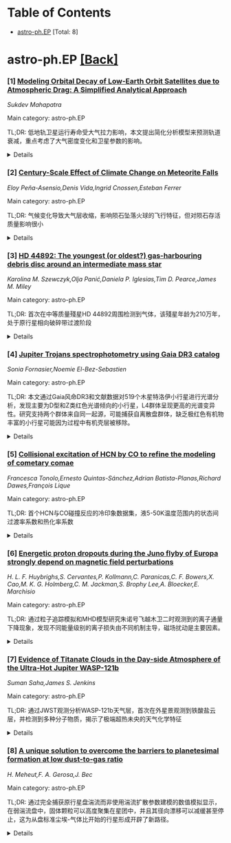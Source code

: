 <div id=toc></div>

# Table of Contents

- [astro-ph.EP](#astro-ph.EP) [Total: 8]


<div id='astro-ph.EP'></div>

# astro-ph.EP [[Back]](#toc)

### [1] [Modeling Orbital Decay of Low-Earth Orbit Satellites due to Atmospheric Drag: A Simplified Analytical Approach](https://arxiv.org/abs/2508.19549)
*Sukdev Mahapatra*

Main category: astro-ph.EP

TL;DR: 低地轨卫星运行寿命受大气拉力影响，本文提出简化分析模型来预测轨道衰减，重点考虑了大气密度变化和卫星参数的影响。


<details>
  <summary>Details</summary>
Motivation: 随着空间废弃物和大型卫星组网的增加，准确预测低地轨卫星寿命变得至关重要。大气拉力导致的轨道衰减是影响卫星运行寿命的关键因素。

Method: 提出简化分析模型，结合标准拉力方程和大气密度模型，分析高度、卫星质量、截面积等参数对衰减时间的影响，并与NASA模型和现有研究进行对比。

Result: 结果显示准确的大气密度表征和太阳活动在预测卫星寿命时至关重要，特别是在空间废弃物和大型卫星组网时代。

Conclusion: 该简化模型能够有效预测低地轨卫星的轨道衰减，为空间物体寿命管理和安全控制提供了重要的分析工具。

Abstract: Low-Earth Orbit (LEO) satellites are crucial for communications, navigation,
and Earth observation. However, their operational lifetimes are strongly
influenced by orbital decay due to atmospheric drag. This work presents a
simplified analytical model of orbital decay in LEO, incorporating atmospheric
density variations and satellite parameters. Using standard drag force
equations and density models, we explore how altitude, satellite mass, and
cross-sectional area affect decay timescales. Comparisons are made with
existing NASA models and previous literature. The results highlight the
importance of accurate atmospheric density representation and solar activity in
predicting satellite lifetimes, especially relevant in the context of
increasing space debris and mega-constellations.

</details>


### [2] [Century-Scale Effect of Climate Change on Meteorite Falls](https://arxiv.org/abs/2508.19745)
*Eloy Peña-Asensio,Denis Vida,Ingrid Cnossen,Esteban Ferrer*

Main category: astro-ph.EP

TL;DR: 气候变化导致大气层收缩，影响陨石坠落火球的飞行特征，但对陨石存活质量影响很小


<details>
  <summary>Details</summary>
Motivation: 研究气候变化引起的大气密度变化对陨石坠落火球的影响，特别是对脆弱碳质球粒陨石的影响

Method: 使用半经验碎裂和烧蚀模型，模拟Winchcombe碳质球粒陨石在当前和2100年预测大气条件下的进入过程

Result: 烧蚀高度变化不大：灾难性碎裂降低300米，发光飞行终止升高190米；绝对星等峰值不变，但120公里以上火球变暗0.5等；存活陨石质量仅减少0.1克

Conclusion: 世纪尺度的大气密度变化对明亮火球有适度影响，但对陨石存活影响极小

Abstract: Climate change is inducing a global atmospheric contraction above the
tropopause (~10 km), leading to systematic decrease in neutral air density. The
impact of climate change on small meteoroids has already been observed over the
last two decades, with documented shifts in their ablation altitudes in the
mesosphere (~50-85 km) and lower thermosphere (~85-120 km). This study
evaluates the potential effect of these changes on meteorite-dropping
fireballs, which typically penetrate the stratosphere (~10-50 km). As a case
study, we simulate the atmospheric entry of the fragile Winchcombe carbonaceous
chondrite under projected atmospheric conditions for the year 2100 assuming a
moderate future emission scenario. Using a semi-empirical fragmentation and
ablation model, we compare the meteoroid's light curve and deceleration under
present and future atmospheric density profiles. The results indicate a modest
variation of the ablation heights, with the catastrophic fragmentation
occurring 300 m lower and the luminous flight terminating 190 m higher. The
absolute magnitude peak remains unchanged, but the fireball would appear 0.5
dimmer above ~120 km. The surviving meteorite mass is reduced by only 0.1 g.
Our findings indicate that century-scale variations in atmospheric density
caused by climate change moderately influence bright fireballs and have a
minimal impact on meteorite survival.

</details>


### [3] [HD 44892: The youngest (or oldest?) gas-harbouring debris disc around an intermediate mass star](https://arxiv.org/abs/2508.19860)
*Karolina M. Szewczyk,Olja Panić,Daniela P. Iglesias,Tim D. Pearce,James M. Miley*

Main category: astro-ph.EP

TL;DR: 首次在中等质量殘星HD 44892周围检测到气体，该殘星年龄为210万年，处于原行星相向破碎带过渡阶段


<details>
  <summary>Details</summary>
Motivation: 研究原行星相向破碎带过渡阶段的气体消散过程，以了解行星系形成的后期段

Method: 使用ALMA期望远镜进行CO放射观测，以及UVES高分辨率光谱仪进行吸收线分析

Result: 检测到CO气体质量为(7.86±2.05)×10^{-5} M_⊕（温度20K），尘埃质量为0.019±0.009 M_⊕，发现钟线变化表明环星气体过境

Conclusion: HD 44892处于原行星相向破碎带过渡的后期气体消散阶段，与HD 141569相似

Abstract: We present the first detections of gas around a 2.1 Myr old debris
disc-bearing intermediate-mass star, HD 44892. Through our analysis we deem the
alternative age of 800 Myr unlikely. Gas is detected both in $^{12}$CO (2-1)
emission through ALMA Band 6 observations and absorption in Ca II K and H seen
with high-resolution UVES spectroscopy. The star exhibits a 12 $\mu$m
fractional excess of $7.86^{+0.11}_{-2.27}$, placing it in the transition stage
between protoplanetary and debris discs, at a level comparable to HD 141569.
Our detection of 1.3 mm emission yields the dust mass of 0.019$\pm$0.009
$M_{\oplus}$ assuming 115 K temperature. Assuming a gas temperature of 20 K,
the resulting CO gas mass is (7.86$\pm$2.05)$\times$10$^{-5}$ $M_{\oplus}$. For
a warmer gas of 50 K it increases to (1.62$\pm$0.17)$\times$10$^{-4}$
$M_{\oplus}$. From the $^{13}$CO and C$^{18}$O non-detections we derive upper
limits which suggest this CO gas mass estimate should be treated as a lower
limit, because the CO emission might be optically thick. From the analysis of
UVES spectroscopic data we find variability in the spectrum of HD 44892, in
both calcium Ca II K and H lines, which is absent from sodium Na I D1 and D2
lines, and can be interpreted by transiting circumstellar gas. Through
comparison to spectra of nearby stars we exclude the possibility of these
features being caused by interstellar absorption. Both the dust mass, which is
within an order of magnitude of HD 141569, and the gas mass derived here
indicate a late gas dispersal stage of the protoplanetary disc.

</details>


### [4] [Jupiter Trojans spectrophotometry using Gaia DR3 catalog](https://arxiv.org/abs/2508.19872)
*Sonia Fornasier,Noemie El-Bez-Sebastien*

Main category: astro-ph.EP

TL;DR: 本文通过Gaia风命DR3和文献数据对519个木星特洛伊小行星进行光谱分析，发现主要为D型和Z类红色光谱倾向的小行星，L4群体呈现更高的光谱变异性。研究支持两个群体来自同一起源，可能捕获自离散盘群体，缺乏极红色有机物丰富的小行星可能因为过程中有机壳层被移除。


<details>
  <summary>Details</summary>
Motivation: 木星特洛伊小行星是太阳系形成和迁移过程的关键证据，通过光谱分析可以了解其物理性质、分布特征和起源，为太阳系形成模型提供重要线索。

Method: 使用Gaia风命DR3光谱目录的320个高质量光谱以及文献数据，共520个特洛伊小行星进行分析。采用Bus-Demeo和Mahlke分类方案，研究0.33-1.08μm范围内的16个光度测量点的光谱倾向。

Result: L4群体呈现更高的光谱变异性，C、P、X类少红色小行星数量是L5的2倍。排除特殊家族成员后，两群体平均光谱倾向和反射率相似，主要光谱倾向峰值为9-11%/1000Å，比TNOs或⚀核更窄，与较少红色TNOs匹配，缺乏极红色有机物丰富的小行星。

Conclusion: 研究支持木星特洛伊小行星两个群体具有共同起源，可能来自过洛伊以外区域，通过本星捕获自离散盘群体。缺乏极红色小行星可能是因为TNOs向内迁移过程中，通过发药和碰撞移除了有机物丰富的表层。

Abstract: We present the spectral characterization of Jupiter Trojans using data from
the Gaia mission DR3 spectral catalog (320 spectra of good quality) and from
the literature. Gaia spectrophotometry is available in 16 spectrophotometric
points covering the 0.33-1.08 $\mu$m range. The final dataset includes 519
Trojans, 291 in the leading swarm (L4) and 228 in the trailing swarm (L5),
which we classified using the Bus-Demeo and Mahlke classification schemes.
  The Trojan population is dominated by featureless asteroids with red spectral
slopes belonging to the D-type, and an important fraction ($\sim$ 40\%) belong
to the Z-class (in Mahlke taxonomy), characterized by very red slopes. The L4
swarm shows a higher spectral variability and a higher amount, by a factor of
2, of less spectrally red asteroids belonging to the C, P, and X classes,
mainly associated with families members.
  Once excluding peculiar families members the two swarms have very similar
average slope and albedo values (7.86 $\pm$ 0.15\% and 7.35 $\pm$0.15\% for the
L4 and L5 swarms, respectively). This points toward a common origin of the
bodies of the two swarms, likely from the Transneptunian region. We do not
observe a spectral color bi-modality distribution, conversely to the results
previously reported in the literature. The spectral slope distribution, peaked
at 9-11 \%/1000 \AA, it is very narrow compared to that of Transneptunian
objects (TNOs) or cometary nuclei. Trojans visible spectral slopes match those
of the less red TNOs, and lack of extremely red and organic rich bodies. We
suggest that the Jupiter Trojans might have been captured by Jupiter from the
Centaurs and scattered disk population, and that the lack of extremely red
objects among Trojans is due to removal of the organic-rich crust through the
sublimation of volatiles and collisions as TNOs migrated inward in the Solar
System.

</details>


### [5] [Collisional excitation of HCN by CO to refine the modeling of cometary comae](https://arxiv.org/abs/2508.19904)
*Francesca Tonolo,Ernesto Quintas-Sánchez,Adrian Batista-Planas,Richard Dawes,François Lique*

Main category: astro-ph.EP

TL;DR: 首个HCN与CO碰撞反应的冷印象数据集，液5-50K温度范围内的状态间过渡率系数和热化率系数


<details>
  <summary>Details</summary>
Motivation: 为准确模拟暄星大气中HCN分子的旋转能级分布和质量分布，需要获得HCN与CO这种暄星大气主要干扰气体的碰撞反应数据

Method: 采用统计遶径道模型(SACM)结合CCSD(T)-F12b/CBS级别的精确交互力场计算，并通过与全量子计算结果进行验证

Result: 获得了HCN最低10个旋转能级与CO最低9个旋转能级之间的状态间过渡率系数，以及各温度下的热化率系数

Conclusion: 这些数据为暄星大气中HCN的非热动态平衡模型提供了关键输入，有助于更准确地预测暄星中HCN的分布和丰度

Abstract: We present the first dataset of collisional (de)-excitation rate coefficients
of HCN induced by CO, one of the main perturbing gases in cometary atmospheres.
The dataset spans the temperature range of 5-50 K. It includes both
state-to-state rate coefficients involving the lowest ten and nine rotational
levels of HCN and CO, respectively, and the so-called "thermalized" rate
coefficients over the rotational population of CO at each kinetic temperature.
The derivation of these coefficients exploited the good performance of the
statistical adiabatic channel model (SACM) on top of an accurate interaction
potential computed at the CCSD(T)-F12b/CBS level of theory. The reliability of
the SACM approach was validated by comparison with full quantum calculations
restricted at the lowest total angular momentum of the system. These results
provide essential input to accurately model the distribution among the
rotational energy levels and the abundance of HCN in cometary atmospheres,
accounting for deviations from local thermodynamic equilibrium that typically
occurs in such environments.

</details>


### [6] [Energetic proton dropouts during the Juno flyby of Europa strongly depend on magnetic field perturbations](https://arxiv.org/abs/2508.19986)
*H. L. F. Huybrighs,S. Cervantes,P. Kollmann,C. Paranicas,C. F. Bowers,X. Cao,M. K. G. Holmberg,C. M. Jackman,S. Brophy Lee,A. Bloecker,E. Marchisio*

Main category: astro-ph.EP

TL;DR: 通过粒子追踪模拟和MHD模型研究朱诺号飞越木卫二时观测到的离子通量下降现象，发现不同能量级别的离子损失由不同机制主导，磁场扰动是主要因素。


<details>
  <summary>Details</summary>
Motivation: 研究朱诺号在木卫二附近观测到的能量离子通量下降现象的原因，特别是约100 keV和1 MeV能量级别的质子损失机制。

Method: 使用粒子回溯模拟、规定的木卫二大气描述和三维单流体磁流体动力学(MHD)模型，分析磁场扰动和场向电子束对离子损失的影响。

Result: 发现100 keV能量级别主要由磁场扰动控制，1 MeV能量级别需要磁场扰动和表面吸收共同作用；电荷交换效应较弱，尘埃吸收可忽略。最佳模型需要包含非对称大气、非均匀电离和电子束的磁场扰动。

Conclusion: 结合观测和模拟的质子损耗分析是探测木卫二电磁场和大气配置的重要工具，对特定磁场扰动的敏感性提供了新的研究途径。

Abstract: During Juno's only flyby of Europa, the Jupiter Energetic Particle Detector
Instrument (JEDI) measured complex dropouts in the energetic ion flux in
Europa's wake. We investigate the causes of these dropouts, focusing
specifically on energetic protons of ~100 keV and ~1 MeV, using back-tracking
particle simulations, a prescribed description of Europa's atmosphere and a
three-dimensional single fluid magnetohydrodynamics (MHD) model of the
plasma-atmosphere interaction.
  We investigate the role of magnetic field perturbations resulting from the
interaction between Jupiter's magnetospheric plasma and Europa's atmosphere and
the presence of field-aligned electron beams in Europa's wake. We compare the
simulated effect of the perturbed fields on the pitch angle distributions of
the ion losses to Juno-JEDI measurements. We find that at ~100 keV, field
perturbations are the dominant factor controlling the distribution of the
losses along the flyby, while at ~1 MeV a combination of field perturbations
and absorption by the surface due to short half bounce periods is required to
explain the measured losses. We also find that the effect of charge-exchange
with Europa's tenuous atmosphere is weak and absorption by dust in Europa's
environment is negligible.
  Furthermore, we find that the perturbed magnetic fields which best represent
the measurements are those that account for the plasma interaction with a
sub-/anti-Jovian asymmetric atmosphere, non-uniform ionization of the
atmosphere, and electron beams. This sensitivity to the specific field
perturbation demonstrates that combining observations and modeling of proton
depletions constitute an important tool to probe the electromagnetic field and
atmospheric configurations of Europa.

</details>


### [7] [Evidence of Titanate Clouds in the Day-side Atmosphere of the Ultra-Hot Jupiter WASP-121b](https://arxiv.org/abs/2508.20022)
*Suman Saha,James S. Jenkins*

Main category: astro-ph.EP

TL;DR: 通过JWST观测分析WASP-121b天气层，首次在外星景观测到铁酸盐云层，并检测到多种分子物质，揭示了极端超热未央的天气化学特征


<details>
  <summary>Details</summary>
Motivation: 超热未央(WASP-121b)作为最热的外星星之一，其白天面天气层是否形成云层一直是争议话题，需要直接观测证据来解决

Method: 利用JWST央空间期的NIRISS和NIRSpec/G396H观测数据，分析0.6-5.1微米波长范围内的全色散射谱

Result: 高显著性检测到H2O(13.4σ)、CO(14.7σ)、SiO(4.9σ)、TiO(5.4σ)、VO(6.6σ)等分子，首次在外星发现铁酸盐(CaTiO3)云(6.7σ)，发现TiO耗尽现象，氪氧比(C/O)超太阳值(0.963)，硅氧比(Si/O)低太阳值(0.034)，金属度为太阳的4.7倍

Conclusion: 这些发现为极端超热未央的天气化学提供了独特视角，将WASP-121b定位为下一代天气演化和动力学模型的关键基准

Abstract: The day-side atmospheres of the hottest ultra-hot Jupiters (UHJs) have long
been subject to speculation about cloud formation, often without direct
observational evidence. Here, we present a detailed analysis of the
panchromatic day-side emission spectrum of WASP-121b$\unicode{x2014}$one of the
hottest known UHJs$\unicode{x2014}$covering a broad wavelength range of
$\sim$0.6-5.1$\unicode{x00B5}$m, based on archival JWST observations from
NIRISS and NIRSpec/G396H. We report statistically significant detections of
several key molecular species, including H$_2$O (13.4 $\sigma$), CO (14.7
$\sigma$), SiO (4.9 $\sigma$), TiO (5.4 $\sigma$), and VO (6.6 $\sigma$),
establishing WASP-121b as one of the most thoroughly characterized exoplanetary
atmospheres to date. Additionally, we present the robust detection of Titanate
(CaTiO$_3$) clouds at 6.7$\sigma$$\unicode{x2014}$the first such detection in
any exoplanet atmosphere. Our analysis further reveals strong evidence of TiO
depletion, likely due to sequestration into refractory condensates such as
Titanate clouds. The precisely constrained molecular abundances yield a
super-solar C/O ratio of 0.963$\pm$0.024, a sub-solar Si/O ratio of
0.034$\pm$0.024, and a metallicity of 4.7$_{-1.38}^{+1.99}$ $\times$solar.
These findings offer a unique window into the atmospheric chemistry of an
extreme UHJ, positioning WASP-121b as a key benchmark for next-generation
models of atmospheric evolution and dynamics.

</details>


### [8] [A unique solution to overcome the barriers to planetesimal formation at low dust-to-gas ratio](https://arxiv.org/abs/2508.20070)
*H. Meheut,F. A. Gerosa,J. Bec*

Main category: astro-ph.EP

TL;DR: 通过完全捕获原行星盘湍流而非使用湍流扩散参数建模的数值模拟显示，在弱湍流盘中，固体颗粒可以高度聚集在星团中，并且其径向漂移可以减缓甚至停止，这为从盘标准尘埃-气体比开始的行星形成开辟了新路径。


<details>
  <summary>Details</summary>
Motivation: 解决行星形成过程中最不理解的星子形成步骤，特别是克服碰撞/破碎和漂移两大障碍。传统方法往往需要多种过程结合才能达到星子形成条件。

Method: 进行数值模拟，完全捕获原行星盘湍流而不是使用湍流扩散或湍流粘度参数进行建模，考虑湍流级联效应。

Result: 在弱湍流盘中，固体颗粒能够高度集中在星团中，同时其径向漂移可以被减缓甚至完全停止。

Conclusion: 这一发现为从盘标准尘埃-气体比（即开普勒湍流）开始的行星形成提供了一条独特的路径，无需传统方法中需要的多种过程结合。

Abstract: In the incremental growth model, planetesimal formation constitutes the least
understood step in the process of planetary formation. The two main
difficulties in this regard are the collision/fragmentation and the drift
barriers. Numerous solutions have been proposed to overcome these barriers, but
often need a conjunction of processes to reach the conditions for planetesimal
formation. We present numerical simulations, in which the protoplanetary disk
turbulence is fully captured rather than modeled with a turbulent diffusion or
turbulent viscosity parameter. When the turbulent cascade is taken into
account, and in the case of weakly turbulent disks, not only can solid grains
be highly concentrated in clusters, but their radial drift can also be slowed
or even halted. These results open a unique path to planetesimal formation
starting at disk canonical dust-to-gas ratio, namely Keplerian turbulence.

</details>

